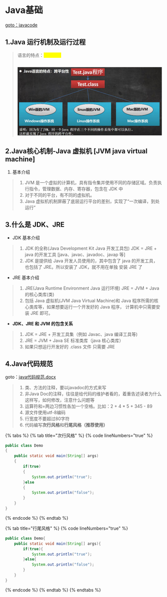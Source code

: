 # Java基础

[goto：javacode](https://gitee.com/jia-yan\_dong/code/tree/master/Java/javacode)

## 1.Java 运行机制及运行过程&#x20;

> &#x20;语言的特点：<mark style="color:yellow;">**跨平台性**</mark>&#x20;
>
>
>
> ## <img src="../../.gitbook/assets/image (2) (1) (1).png" alt="" data-size="original">

## 2.Java核心机制-Java 虚拟机 \[JVM java virtual machine]&#x20;

1. 基本介绍

> 1. JVM 是一个虚拟的计算机，具有指令集并使用不同的存储区域。负责执行指令，管理数据、内存、寄存器，包含在 JDK 中
> 2. &#x20;对于不同的平台，有不同的虚拟机。
> 3. Java 虚拟机机制屏蔽了底层运行平台的差别，实现了“一次编译，到处运行”&#x20;

## 3.什么是 JDK、JRE&#x20;

* JDK 基本介绍

> 1. JDK 的全称(Java Development Kit Java 开发工具包) JDK = JRE + java 的开发工具 \[java、javac、javadoc、javap 等]
> 2. JDK 是提供给 Java 开发人员使用的，其中包含了 java 的开发工具，也包括了 JRE。所以安装了 JDK，就不用在单独 安装 JRE 了

* JRE 基本介绍

> 1. JRE(Java Runtime Environment Java 运行环境) JRE = JVM + Java 的核心类库(类)
> 2. 包括 Java 虚拟机(JVM Java Virtual Machine)和 Java 程序所需的核心类库等，如果想要运行一个开发好的 Java 程序， 计算机中只需要安装 JRE 即可。

* **JDK、JRE 和 JVM 的包含关系**

> 1. JDK = JRE + 开发工具集（例如 Javac、java 编译工具等)
> 2. JRE = JVM + Java SE 标准类库（java 核心类库）
> 3. 如果只想运行开发好的 .class 文件 只需要 JRE

## 4.Java代码规范

goto：[java代码规范.docx](../../files/java/java-dai-ma-gui-fan.md)

> 1. 类、方法的注释，要以javadoc的方式来写&#x20;
> 2. 非Java Doc的注释，往往是给代码的维护者看的，着重告述读者为什么这样写，如何修改，注意什么问题等
> 3. 运算符和=两边习惯性各加一个空格。比如：2 + 4 \* 5 + 345 - 89&#x20;
> 4. 源文件使用utf-8编码&#x20;
> 5. 行宽度不要超过80字符
> 6. 代码编写**次行风格**和**行尾风格（推荐使用）**

{% tabs %}
{% tab title="次行风格" %}
{% code lineNumbers="true" %}
```java
public class Demo
{
    public static void main(String[] args)
    {
        if(true)
        {
            System.out.println("true");
        }else
        {
            System.out.println("false");
        }
    }
}
```
{% endcode %}
{% endtab %}

{% tab title="行尾风格" %}
{% code lineNumbers="true" %}
```java
public class Demo{
    public static void main(String[] args){
        if(true){
            System.out.println("true");
        }else{
            System.out.println("false");
        }
    }
}
```
{% endcode %}
{% endtab %}
{% endtabs %}

